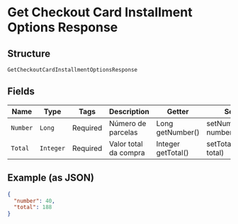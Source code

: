 
# Get Checkout Card Installment Options Response

## Structure

`GetCheckoutCardInstallmentOptionsResponse`

## Fields

| Name | Type | Tags | Description | Getter | Setter |
|  --- | --- | --- | --- | --- | --- |
| `Number` | `Long` | Required | Número de parcelas | Long getNumber() | setNumber(Long number) |
| `Total` | `Integer` | Required | Valor total da compra | Integer getTotal() | setTotal(Integer total) |

## Example (as JSON)

```json
{
  "number": 40,
  "total": 188
}
```

